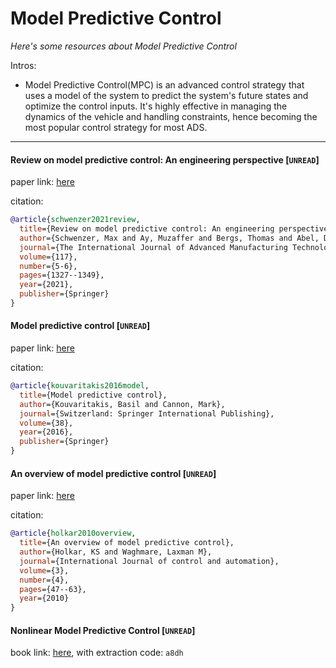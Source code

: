 # Model Predictive Control
*Here's some resources about Model Predictive Control*

Intros:

* Model Predictive Control(MPC) is an advanced control strategy that uses a model of the system to predict the system's future states and optimize the control inputs. It's highly effective in managing the dynamics of the vehicle and handling constraints, hence becoming the most popular control strategy for most ADS.

---


#### Review on model predictive control: An engineering perspective [`UNREAD`]

paper link: [here](https://link.springer.com/article/10.1007/s00170-021-07682-3)

citation: 
```bibtex
@article{schwenzer2021review,
  title={Review on model predictive control: An engineering perspective},
  author={Schwenzer, Max and Ay, Muzaffer and Bergs, Thomas and Abel, Dirk},
  journal={The International Journal of Advanced Manufacturing Technology},
  volume={117},
  number={5-6},
  pages={1327--1349},
  year={2021},
  publisher={Springer}
}
```

#### Model predictive control [`UNREAD`]

paper link: [here](https://www.researchgate.net/profile/Mohamed-Hamdy-41/post/How_to_guarantee_stability_of_an_uncertain_LTI_systme_using_MPC/attachment/59d626b279197b8077984f75/AS%3A322910122643457%401453999181222/download/3319248510.pdf)

citation: 
```bibtex
@article{kouvaritakis2016model,
  title={Model predictive control},
  author={Kouvaritakis, Basil and Cannon, Mark},
  journal={Switzerland: Springer International Publishing},
  volume={38},
  year={2016},
  publisher={Springer}
}
```
    
    

#### An overview of model predictive control [`UNREAD`]

paper link: [here](https://www.researchgate.net/profile/Mohamed-Mourad-Lafifi/post/Only_the_RMPCT_package_provides_robust_tuning_in_an_automatic_way_does_it_work_for_non-minimum_phase_systems/attachment/59d6404079197b807799c82b/AS%3A430209804574720%401479581418769/download/An+Overview+of+Model+Predictive+Control.pdf)

citation: 
```bibtex
@article{holkar2010overview,
  title={An overview of model predictive control},
  author={Holkar, KS and Waghmare, Laxman M},
  journal={International Journal of control and automation},
  volume={3},
  number={4},
  pages={47--63},
  year={2010}
}
```

#### Nonlinear Model Predictive Control [`UNREAD`]
book link: [here](https://pan.baidu.com/s/1icymiVnXaoC37zQ0DmSqtw), with extraction code: `a8dh`